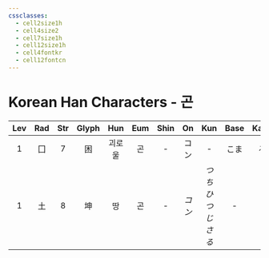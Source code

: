 ```yaml
---
cssclasses:
  - cell2size1h
  - cell4size2
  - cell7size1h
  - cell12size1h
  - cell4fontkr
  - cell12fontcn
---
```


# Korean Han Characters - 곤

| Lev | Rad | Str | Glyph | Hun | Eum | Shin |  On  |      Kun      | Base | Kana | Simp | Man |  Can  | Viet |
| :-: | :-: | :-: | :---: | :-: | :-: | :--: | :--: | :-----------: | :--: | :--: | :--: | :-: | :---: | :--: |
|  1  |  囗  |  7  |   困   | 괴로울 |  곤  |  -   |  コン  |       -       |  こま  |  る   |  -   | kùn | kwan3 | khốn |
|  1  |  土  |  8  |   坤   |  땅  |  곤  |  -   | *コン* | *つち<br>ひつじさる* |  -   |  -   |  -   | kūn | kwan1 | khôn |
